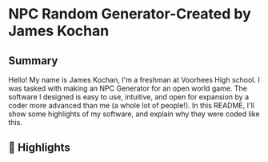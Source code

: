# NPC Random Generator-Created by James Kochan

## Summary
Hello! My name is James Kochan, I'm a freshman at Voorhees High school. I was tasked with making an NPC Generator for an open world game. The software I designed is easy to use, intuitive, and open for expansion by a coder more advanced than me (a whole lot of people!). In this README, I'll show some highlights of my software, and explain why they were coded like this.

## 🌟 Highlights

